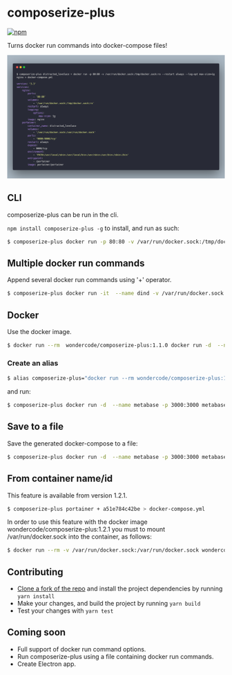 # composerize-plus

[![npm](https://img.shields.io/npm/v/composerize.svg)](https://www.npmjs.com/package/composerize-plus)

Turns docker run commands into docker-compose files!

![Demo](screenshots/composerize-plus.png)

## CLI

composerize-plus can be run in the cli.

`npm install composerize-plus -g`  to install, and run as such:

```bash
$ composerize-plus docker run -p 80:80 -v /var/run/docker.sock:/tmp/docker.sock:ro --restart always --log-opt max-size=1g nginx
```
## Multiple docker run commands
Append several docker run commands using '+' operator.

```bash
$ composerize-plus docker run -it  --name dind -v /var/run/docker.sock:/var/run/docker.sock wondercode/dind + docker run -d  --name metabase -p 3000:3000 random/metabase
```

## Docker

Use the docker image.

```bash
$ docker run --rm  wondercode/composerize-plus:1.1.0 docker run -d  --name metabase -p 3000:3000 metabase/metabase
```
### Create an alias
```bash
$ alias composerize-plus="docker run --rm wondercode/composerize-plus:1.1.0"
```
and run:
```bash
$ composerize-plus docker run -d  --name metabase -p 3000:3000 metabase/metabase
```

## Save to a file
Save the generated docker-compose to a file:

```bash
$ composerize-plus docker run -d  --name metabase -p 3000:3000 metabase/metabase > docker-compose.yml
```
## From container name/id
This feature is available from version 1.2.1.

```bash
$ composerize-plus portainer + a51e784c42be > docker-compose.yml
```
In order to use this feature with the docker image wondercode/composerize-plus:1.2.1 you must to mount /var/run/docker.sock into the container, as follows:

```bash
$ docker run --rm -v /var/run/docker.sock:/var/run/docker.sock wondercode/composerize-plus:1.2.1 a51e784c42be > docker-compose.yml
```

## Contributing

- [Clone a fork of the repo](https://guides.github.com/activities/forking/) and install the project dependencies by running `yarn install`
- Make your changes, and build the project by running `yarn build`
- Test your changes with `yarn test`

## Coming soon

- Full support of docker run command options.
- Run composerize-plus using a file containing docker run commands.
- Create Electron app.
